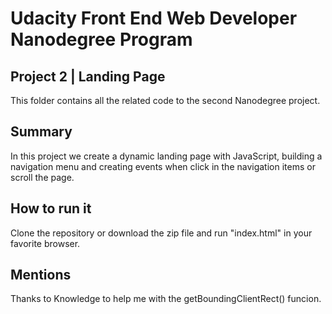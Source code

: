 # Udacity Front End Web Developer Nanodegree Program
## Project 2 | Landing Page
This folder contains all the related code to the second Nanodegree project.
## Summary
In this project we create a dynamic landing page with JavaScript, building a navigation menu and creating events when click in the navigation items or scroll the page.
## How to run it
Clone the repository or download the zip file and run "index.html" in your favorite browser.
## Mentions
Thanks to Knowledge to help me with the getBoundingClientRect() funcion.